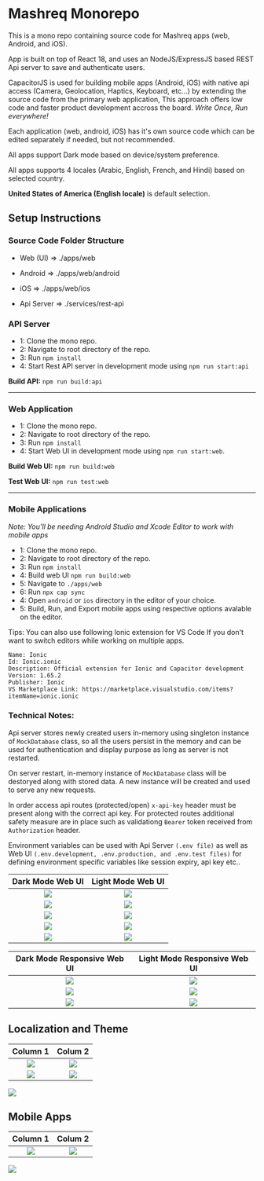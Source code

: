 # Mashreq Monorepo

This is a mono repo containing source code for Mashreq apps (web, Android, and iOS).

App is built on top of React 18, and uses an NodeJS/ExpressJS based REST Api server to save and authenticate users.

CapacitorJS is used for building mobile apps (Android, iOS) with native api access (Camera, Geolocation, Haptics, Keyboard, etc...) by extending the source code from the primary web application, This approach offers low code and faster product development accross the board. *Write Once, Run everywhere!*

Each application (web, android, iOS) has it's own source code which can be edited separately if needed, but not recommended.

All apps support Dark mode based on device/system preference.

All apps supports 4 locales (Arabic, English, French, and Hindi) based on selected country.

**United States of America (English locale)** is default selection.


## Setup Instructions

### Source Code Folder Structure

- Web (UI) => ./apps/web

- Android => ./apps/web/android

- iOS => ./apps/web/ios

- Api Server => ./services/rest-api

### API Server

- 1: Clone the mono repo.
- 2: Navigate to root directory of the repo.
- 3: Run `npm install`
- 4: Start Rest API server in development mode using `npm run start:api`

**Build API:** `npm run build:api`

----

### Web Application

- 1: Clone the mono repo.
- 2: Navigate to root directory of the repo.
- 3: Run `npm install`
- 4: Start Web UI in development mode using `npm run start:web`.

**Build Web UI:** `npm run build:web`

**Test Web UI:** `npm run test:web`

---------

### Mobile Applications

*Note: 
You'll be needing Android Studio and Xcode Editor to work with mobile apps*


- 1: Clone the mono repo.
- 2: Navigate to root directory of the repo.
- 3: Run `npm install`
- 4: Build web UI `npm run build:web`
- 5: Navigate to `./apps/web`
- 6: Run `npx cap sync`
- 4: Open `android` or `ios` directory in the editor of your choice.
- 5: Build, Run, and Export mobile apps using respective options avalable on the editor.


Tips: You can also use following Ionic extension for VS Code If you don't want to switch editors while working on multiple apps. 
```
Name: Ionic
Id: Ionic.ionic
Description: Official extension for Ionic and Capacitor development
Version: 1.65.2
Publisher: Ionic
VS Marketplace Link: https://marketplace.visualstudio.com/items?itemName=ionic.ionic
```

### Technical Notes:

Api server stores newly created users in-memory using singleton instance of `MockDatabase` class, so all the users persist in the memory and can be used for authentication and display purpose as long as server is not restarted. 

On server restart, in-memory instance of `MockDatabase` class will be destoryed along with stored data. A new instance will be created and used to serve any new requests.

In order access api routes (protected/open) `x-api-key` header must be present along with the correct api key. For protected routes additional safety measure are in place such as validationg `Bearer` token received from `Authorization` header.


Environment variables can be used with Api Server `(.env file)` as well as Web UI `(.env.development, .env.production, and .env.test files)` for defining environment specific variables like session expiry, api key etc..

Dark Mode Web UI             |  Light Mode Web UI
:-------------------------:|:-------------------------:
![](./screenshots/Web//Dark%20Mode/screencapture-localhost-3000-2024-01-16-20_00_48.png)  |  ![](./screenshots//Web//Light%20Mode/screencapture-localhost-3000-2024-01-16-18_27_37.png)
![](./screenshots/Web//Dark%20Mode/screencapture-localhost-3000-2024-01-16-20_01_43.png)  |  ![](./screenshots/Web/Light%20Mode/screencapture-localhost-3000-2024-01-16-18_31_29.png)
![](./screenshots/Web/Dark%20Mode/screencapture-localhost-3000-signin-2024-01-16-20_01_13.png) | ![](./screenshots/Web/Light%20Mode/screencapture-localhost-3000-signin-2024-01-16-18_29_11.png)
![](./screenshots/Web/Dark%20Mode/screencapture-localhost-3000-signup-2024-01-16-20_01_01.png) | ![](./screenshots/Web/Light%20Mode/screencapture-localhost-3000-signup-2024-01-16-18_28_28.png)
![](./screenshots/Web/Dark%20Mode//screencapture-localhost-3000-users-2024-01-16-20_01_53.png) | ![](./screenshots/Web/Light%20Mode/screencapture-localhost-3000-users-2024-01-16-18_33_25.png) 


Dark Mode Responsive Web UI             |  Light Mode Responsive Web UI
:-------------------------:|:-------------------------:
![](./screenshots/Web/Dark%20Mode/Responsive/screencapture-localhost-3000-2024-01-16-20_02_10.png) | ![](./screenshots/Web/Light%20Mode/Responsive/screencapture-localhost-3000-2024-01-16-18_35_23.png)
![](./screenshots/Web/Dark%20Mode/Responsive/screencapture-localhost-3000-2024-01-16-20_02_37.png) | ![](./screenshots/Web/Light%20Mode/Responsive/screencapture-localhost-3000-2024-01-16-18_35_33.png)
![](./screenshots/Web/Dark%20Mode/Responsive/screencapture-localhost-3000-signup-2024-01-16-20_02_45.png) | ![](./screenshots/Web/Light%20Mode/Responsive/screencapture-localhost-3000-signin-2024-01-16-18_36_13.png)

## Localization and Theme

Column 1        |    Colum 2
:-------------------------:|:-------------------------:
![](./screenshots/Web/Light%20Mode/Responsive/screencapture-localhost-3000-ae-2024-01-16-18_37_48.png) | ![](./screenshots/Web/Light%20Mode/Responsive/screencapture-localhost-3000-fr-2024-01-16-18_38_00.png)
![](./screenshots/Web/Light%20Mode/Responsive/screencapture-localhost-3000-in-2024-01-16-18_38_33.png) | ![](./screenshots/Web/Light%20Mode/Responsive/screencapture-localhost-3000-in-users-2024-01-16-18_39_48.png)
![](./screenshots/Web/Light%20Mode/Responsive/screencapture-localhost-3000-2024-01-16-18_35_23.png)

## Mobile Apps

Column 1        |    Colum 2
:-------------------------:|:-------------------------:
![](./screenshots/mobile/Screenshot%202024-01-17%20at%2012.18.20 AM.png) | ![](./screenshots/mobile/Screenshot%202024-01-17%20at%2012.19.11 AM.png)
![](./screenshots/mobile/Screenshot%202024-01-17%20at%2012.20.20 AM.png)